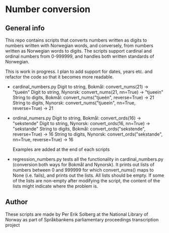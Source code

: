 # Number conversion

## General info
This repo contains scripts that converts numbers written as digits to numbers written with
Norwegian words, and conversely, from numbers written as Norwegian words to digits. The scripts
support cardinal and ordinal numbers from 0-999999, and handles both written standards of Norwegian.

This is work in progress. I plan to add support for dates, years etc. and refactor the code
so that it becomes more readable.

- cardinal_numbers.py
    Digit to string, Bokmål:
        convert_nums(21) -> "tjueén"
    Digit to string, Nynorsk:
        convert_nums(21, nn=True) -> "tjueein"
    String to digits, Bokmål:
        convert_nums("tjueén", reverse=True) -> 21
    String to digits, Nynorsk:
        convert_nums("tjueein", nn=True, reverse=True) -> 21
    
- ordinal_numers.py
    Digit to string, Bokmål:
        convert_ords(16) -> "sekstende"
    Digit to string, Nynorsk:
        convert_ords(16, nn=True) -> "sekstande"
    String to digits, Bokmål:
        convert_ords("sekstende", reverse=True) -> 16
    String to digits, Nynorsk:
        convert_ords("sekstande", nn=True, reverse=True) -> 16
    
    Examples are added at the end of each scripts

- regression_numbers.py
    tests all the functionality in cardinal_numbers.py (conversion both ways for 
    Bokmål and Nynorsk). It prints out lists of numbers between 0 and 999999 for which
    convert_nums() maps to None (i.e. fails), and prints out the lists. All lists should
    be empty. If some of the lists are non-empty after modifying the script, the content
    of the lists might indicate where the problem is.

## Author
These scripts are made by Per Erik Solberg at the National Library of Norway as part of
Språkbankens parliamentary proceedings transcription project 

